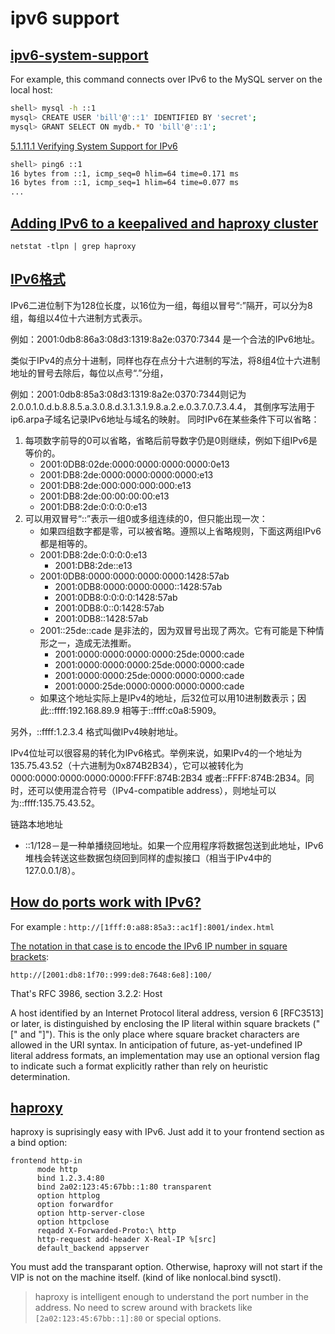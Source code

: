 # ipv6 support

## [ipv6-system-support](https://dev.mysql.com/doc/refman/5.7/en/ipv6-system-support.html)

For example, this command connects over IPv6 to the MySQL server on the local host: 

```bash
shell> mysql -h ::1
mysql> CREATE USER 'bill'@'::1' IDENTIFIED BY 'secret'; 
mysql> GRANT SELECT ON mydb.* TO 'bill'@'::1';
```

[5.1.11.1 Verifying System Support for IPv6](https://dev.mysql.com/doc/refman/5.7/en/ipv6-system-support.html)

```bash
shell> ping6 ::1 
16 bytes from ::1, icmp_seq=0 hlim=64 time=0.171 ms 
16 bytes from ::1, icmp_seq=1 hlim=64 time=0.077 ms 
...
```

## [Adding IPv6 to a keepalived and haproxy cluster](https://raymii.org/s/articles/Adding_IPv6_to_a_keepalived_and_haproxy_cluster.html)

`netstat -tlpn | grep haproxy`

## [IPv6格式](https://zh.wikipedia.org/wiki/IPv6)

IPv6二进位制下为128位长度，以16位为一组，每组以冒号“:”隔开，可以分为8组，每组以4位十六进制方式表示。

例如：2001:0db8:86a3:08d3:1319:8a2e:0370:7344 是一个合法的IPv6地址。

类似于IPv4的点分十进制，同样也存在点分十六进制的写法，将8组4位十六进制地址的冒号去除后，每位以点号“.”分组，

例如：2001:0db8:85a3:08d3:1319:8a2e:0370:7344则记为2.0.0.1.0.d.b.8.8.5.a.3.0.8.d.3.1.3.1.9.8.a.2.e.0.3.7.0.7.3.4.4，
其倒序写法用于ip6.arpa子域名记录IPv6地址与域名的映射。
同时IPv6在某些条件下可以省略：

1. 每项数字前导的0可以省略，省略后前导数字仍是0则继续，例如下组IPv6是等价的。
    - 2001:0DB8:02de:0000:0000:0000:0000:0e13
    - 2001:DB8:2de:0000:0000:0000:0000:e13
    - 2001:DB8:2de:000:000:000:000:e13
    - 2001:DB8:2de:00:00:00:00:e13
    - 2001:DB8:2de:0:0:0:0:e13
1. 可以用双冒号“::”表示一组0或多组连续的0，但只能出现一次：
    - 如果四组数字都是零，可以被省略。遵照以上省略规则，下面这两组IPv6都是相等的。
    - 2001:DB8:2de:0:0:0:0:e13
        - 2001:DB8:2de::e13
    - 2001:0DB8:0000:0000:0000:0000:1428:57ab
        - 2001:0DB8:0000:0000:0000::1428:57ab
        - 2001:0DB8:0:0:0:0:1428:57ab
        - 2001:0DB8:0::0:1428:57ab
        - 2001:0DB8::1428:57ab
    - 2001::25de::cade 是非法的，因为双冒号出现了两次。它有可能是下种情形之一，造成无法推断。
        - 2001:0000:0000:0000:0000:25de:0000:cade
        - 2001:0000:0000:0000:25de:0000:0000:cade
        - 2001:0000:0000:25de:0000:0000:0000:cade
        - 2001:0000:25de:0000:0000:0000:0000:cade
    - 如果这个地址实际上是IPv4的地址，后32位可以用10进制数表示；因此::ffff:192.168.89.9 相等于::ffff:c0a8:5909。

另外，::ffff:1.2.3.4 格式叫做IPv4映射地址。

IPv4位址可以很容易的转化为IPv6格式。举例来说，如果IPv4的一个地址为135.75.43.52（十六进制为0x874B2B34），它可以被转化为0000:0000:0000:0000:0000:FFFF:874B:2B34 或者::FFFF:874B:2B34。同时，还可以使用混合符号（IPv4-compatible address），则地址可以为::ffff:135.75.43.52。

链路本地地址

- ::1/128－是一种单播绕回地址。如果一个应用程序将数据包送到此地址，IPv6堆栈会转送这些数据包绕回到同样的虚拟接口（相当于IPv4中的127.0.0.1/8）。

## [How do ports work with IPv6?](https://stackoverflow.com/questions/186829/how-do-ports-work-with-ipv6)

For example : `http://[1fff:0:a88:85a3::ac1f]:8001/index.html`

[The notation in that case is to encode the IPv6 IP number in square brackets](https://serverfault.com/questions/205793/how-can-one-distinguish-the-host-and-the-port-in-an-ipv6-url
):

`http://[2001:db8:1f70::999:de8:7648:6e8]:100/`

That's RFC 3986, section 3.2.2: Host

A host identified by an Internet Protocol literal address, version 6 [RFC3513] or later, 
is distinguished by enclosing the IP literal within square brackets ("[" and "]"). 
This is the only place where square bracket characters are allowed in the URI syntax. 
In anticipation of future, as-yet-undefined IP literal address formats, 
an implementation may use an optional version flag to indicate such a format explicitly rather than 
rely on heuristic determination.



## [haproxy](https://raymii.org/s/articles/Adding_IPv6_to_a_keepalived_and_haproxy_cluster.html)

haproxy is suprisingly easy with IPv6. Just add it to your frontend section as a bind option:


```haproxy
frontend http-in
      mode http
      bind 1.2.3.4:80
      bind 2a02:123:45:67bb::1:80 transparent
      option httplog
      option forwardfor
      option http-server-close
      option httpclose
      reqadd X-Forwarded-Proto:\ http
      http-request add-header X-Real-IP %[src]
      default_backend appserver
```
You must add the transparant option. Otherwise, haproxy will not start if the VIP is not on the machine itself. (kind of like nonlocal.bind sysctl).

> haproxy is intelligent enough to understand the port number in the address. No need to screw around with brackets like `[2a02:123:45:67bb::1]:80` or special options.